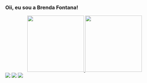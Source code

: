 ### Oii, eu sou a Brenda Fontana!
<div align="center">
  <a href="https://github.com/brendafontanaa">
  <img height="180em" src="https://github-readme-stats.vercel.app/api?username=brendafontanaa&show_icons=true&theme=dracula&include_all_commits=true&count_private=true"/>
  <img height="180em" src="https://github-readme-stats.vercel.app/api/top-langs/?username=brendafontanaa&layout=compact&langs_count=7&theme=dracula"/>
</div>

<div> 
  <a href="https://www.instagram.com/breefontana/" target="_blank"><img src="https://img.shields.io/badge/-Instagram-%23E4405F?style=for-the-badge&logo=instagram&logoColor=white" target="_blank"></a>
  <a href = "mailto:breendagiullian@gmail.com"><img src="https://img.shields.io/badge/-Gmail-%23333?style=for-the-badge&logo=gmail&logoColor=white" target="_blank"></a>
  <a href="https://www.linkedin.com/in/brenda-fontana-68737b234/" target="_blank"><img src="https://img.shields.io/badge/-LinkedIn-%230077B5?style=for-the-badge&logo=linkedin&logoColor=white" target="_blank"></a>

</div>
  <img ![Snake animation](https://github.com/brendafontanaa/brendafontanaa/blob/output/github-contribution-grid-snake.svg)/>

